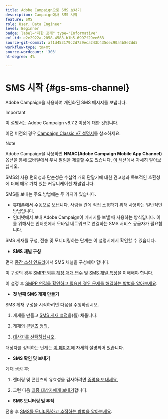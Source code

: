 ```yaml
---
title: Adobe Campaign으로 SMS 보내기
description: Campaign에서 SMS 시작
feature: SMS
role: User, Data Engineer
level: Beginner
badge: label="제한 공개" type="Informative"
exl-id: e2e2922a-2058-4588-b1b5-6997f29ee663
source-git-commit: af1d453179c2d739eca243b435dec90a4b8e2dd5
workflow-type: tm+mt
source-wordcount: '303'
ht-degree: 4%

---
```


# SMS 시작 {#gs-sms-channel}

Adobe Campaign을 사용하여 개인화된 SMS 메시지를 보냅니다.

>[!IMPORTANT]
>
>이 설명서는 Adobe Campaign v8.7.2 이상에 대한 것입니다.
>
>이전 버전의 경우 [Campaign Classic v7 설명서](https://experienceleague.adobe.com/en/docs/campaign-classic/using/sending-messages/sending-messages-on-mobiles/sms-set-up/sms-set-up)를 참조하세요.

>[!NOTE]
>
>Adobe Campaign을 사용하면 **NMAC(Adobe Campaign Mobile App Channel)** 옵션을 통해 모바일에서 푸시 알림을 제출할 수도 있습니다. [이 섹션](../push.md)에서 자세히 알아보십시오.

SMS의 사용 편의성과 단순성은 수십억 개의 단말기에 대한 견고성과 독보적인 호환성에 더해 매우 가치 있는 커뮤니케이션 채널입니다.

SMS를 보내는 주요 방법에는 두 가지가 있습니다.

* 휴대폰에서 수동으로 보냅니다. 사람들 간에 직접 소통하기 위해 사용하는 일반적인 방법입니다.
* 인터넷에서 보내 Adobe Campaign이 메시지를 보낼 때 사용하는 방식입니다. 이를 위해서는 인터넷에서 모바일 네트워크로 연결하는 SMS 서비스 공급자가 필요합니다.

SMS 게재를 구성, 전송 및 모니터링하는 단계는 이 설명서에서 확인할 수 있습니다.

* **SMS 채널 구성**

먼저 [중간 소싱 인프라](sms-mid-sourcing.md)에서 SMS 채널을 구성해야 합니다.

<!--The steps depend on the platform: either you have [a standalone instance](sms-standalone-instance.md) or you are in [a mid-sourcing infrastructure](sms-mid-sourcing.md).-->

이 구성의 경우 [SMPP 외부 계정 매개 변수](smpp-external-account.md) 및 [SMS 채널 특성](sms-channel.md)을 이해해야 합니다.

이 설정 후 [SMPP 연결을 확인하고 필요한 경우 문제를 해결하는 방법을 알아보세요](smpp-connection.md).

* **첫 번째 SMS 게재 만들기**

SMS 게재 구성을 시작하려면 다음을 수행하십시오.

1. 게재를 만들고 [SMS 게재 설정](sms-delivery-settings.md)을(를) 채웁니다.

1. 게재의 [콘텐츠 정의](sms-content.md),

1. [대상자를 선택하십시오](sms-audience.md).

대상자를 정의하는 단계는 [이 페이지](../../audiences/create-audiences.md)에 자세히 설명되어 있습니다.

* **SMS 확인 및 보내기**

게재 생성 후:

1. 렌더링 및 콘텐츠의 유효성을 검사하려면 [증명을 보내세요](sms-proofs.md),

1. 그런 다음 [최종 대상자에게 보내기](sms-send.md)합니다.

* **SMS 모니터링 및 추적**

전송 후 [SMS를 모니터링하고 추적하는 방법을 알아보세요](sms-monitor.md).
